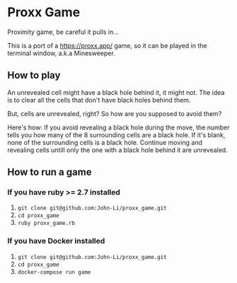 # Proxx Game
Proximity game, be careful it pulls in...

This is a port of a https://proxx.app/ game, so it can be played in the terminal window, a.k.a Minesweeper.

## How to play
An unrevealed cell might have a black hole behind it, it might not. The idea is to clear all the cells that don't have black holes behind them.

But, cells are unrevealed, right? So how are you supposed to avoid them?

Here's how: If you avoid revealing a black hole during the move, the number tells you how many of the 8 surrounding cells are a black hole. If it's blank, none of the surrounding cells is a black hole.
Continue moving and revealing cells untill only the one with a black hole behind it are unrevealed.

## How to run a game
### If you have ruby >= 2.7 installed
1. `git clone git@github.com:John-Li/proxx_game.git`
2. `cd proxx_game`
3. `ruby proxx_game.rb`

### If you have Docker installed
1. `git clone git@github.com:John-Li/proxx_game.git`
2. `cd proxx_game`
3. `docker-compose run game`